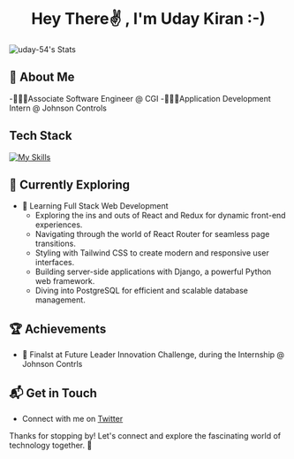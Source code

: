 <h1 align="center">Hey There✌️ , I'm Uday Kiran :-)</h1>



![uday-54's Stats](https://github-readme-stats.vercel.app/api?username=uday-54&theme=vue-dark&show_icons=true&hide_border=true&count_private=true)

## 🚀 About Me
-💼👨‍💻Associate Software Engineer @ CGI
-💼👨‍💻Application Development Intern @ Johnson Controls


## Tech Stack
[![My Skills](https://skillicons.dev/icons?i=js,html,css,bootstrap,c,cpp,cs,dotnet,mysql,py)](https://skillicons.dev)

## 🌱 Currently Exploring

- 🚀 Learning Full Stack Web Development
  - Exploring the ins and outs of React and Redux for dynamic front-end experiences.
  - Navigating through the world of React Router for seamless page transitions.
  - Styling with Tailwind CSS to create modern and responsive user interfaces.
  - Building server-side applications with Django, a powerful Python web framework.
  - Diving into PostgreSQL for efficient and scalable database management.

 ## 🏆 Achievements

- 🌟 Finalst at Future Leader Innovation Challenge, during the Internship @ Johnson Contrls


## 📬 Get in Touch

- Connect with me on [Twitter](https://x.com/always_uday05)


Thanks for stopping by! Let's connect and explore the fascinating world of technology together. 🚀



<!--

Here are some ideas to get you started:

- 🔭 I’m currently working on ...
- 🌱 I’m currently learning ...
- 👯 I’m looking to collaborate on ...
- 🤔 I’m looking for help with ...
- 💬 Ask me about ...
- 📫 How to reach me: ...
- 😄 Pronouns: ...
- ⚡ Fun fact: ...
-->
